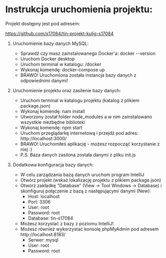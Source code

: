 # Instrukcja uruchomienia projektu:

Projekt dostępny jest pod adresem:

https://github.com/s17084/tin-projekt-kulig-s17084

1. Uruchomienie bazy danych MySQL:
    - Sprawdź czy masz zainstalowanego Docker'a: docker --version
    - Uruchom Docker desktop
    - Uruchom terminal w katalogu: <lokalizacja projektu>/docker
    - Wykonaj komendę: docker-compose up
    - BRAWO! Uruchomiona została instancja bazy danych z odpowiednimi danymi!

2. Uruchomienie projektu oraz zasilenie bazy danych:
    - Uruchom terminal w katalogu projektu (katalog z plikiem package.json)
    - Wykonaj komendę: nam install
    - Utworzony został folder node_modules a w nim zainstalowano wszystkie niezbędne biblioteki
    - Wykonaj komendę: npm start
    - Uruchom przeglądarkę internetową i przejdź pod adres: http://localhost:3000/
    - BRAWO! Uruchomiłeś aplikację - możesz rozpocząć korzystanie z niej :)
    - P.S. Baza danych zasilona została danymi z pliku init.js

3. Dodatkowa konfiguracja bazy danych:
    - W celu zarządzania bazą danych uruchom program IntelliJ
    - Otwórz projekt (wskaż lokalizację projektu z plikiem package.json)
    - Otwórz zakładkę "Database" (View -> Tool Windows -> Database) i skonfiguruj połączenie z bazą z następującymi danymi (New):
      * Host: localhost
      * Port: 3306
      * User: root
      * Password: root
      * Database: tin-s17084
    - Możesz korzystać z bazy z poziomu IntelliJ!
    - Możesz również wykorzystać konsolę phpMyAdmin pod adresem http://localhost:8183/
      * Serwer: mysql
      * User: root
      * Password: root